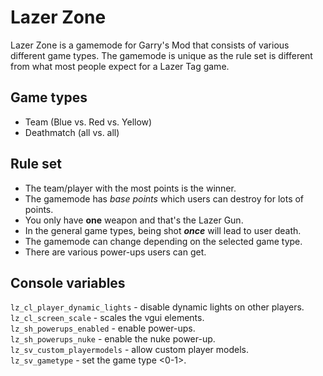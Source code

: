 # Lazer Zone
Lazer Zone is a gamemode for Garry's Mod that consists of various different game types. The gamemode is unique as the rule set is different from what most people expect for a Lazer Tag game.

## Game types
* Team (Blue vs. Red vs. Yellow)
* Deathmatch (all vs. all)

## Rule set
* The team/player with the most points is the winner.
* The gamemode has *base points* which users can destroy for lots of points.
* You only have **one** weapon and that's the Lazer Gun.
* In the general game types, being shot ***once*** will lead to user death.
* The gamemode can change depending on the selected game type.
* There are various power-ups users can get.

## Console variables
`lz_cl_player_dynamic_lights` - disable dynamic lights on other players.<br/>
`lz_cl_screen_scale` - scales the vgui elements.<br/>
`lz_sh_powerups_enabled` - enable power-ups.<br/>
`lz_sh_powerups_nuke` - enable the nuke power-up.<br/>
`lz_sv_custom_playermodels` - allow custom player models.<br/>
`lz_sv_gametype` - set the game type <0-1>.<br/>
